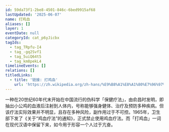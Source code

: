 ```yaml
---
id: 59da73f1-2be8-4501-846c-6bed9915af68
lastUpdated: '2025-06-07'
name: 打鸡血
aliases: []
layer: 1
eventDate: null
categoryId: cat_p6yJicbx
tagIds:
  - tag_TRpfu-I4
  - tag_-gq2Svf1
  - tag_5uiQ64t5
  - tag_km8pekL4
timelineEvents: []
relations: []
titledLinks:
  - title: '链接: 打鸡血'
    url: 'https://zh.wikipedia.org/zh-hans/%E9%B8%A1%E8%A1%80%E7%96%97%E6%B3%95'
---
```

一种在20世纪60年代末开始在中国流行的伪科学「保健疗法」，由俞昌时发明，即抽出小公鸡的血液后注射到人体内，号称能够强身健体、治疗及预防多种疾病。但该疗法实际效果并不明显，且存在多种风险，副作用过于不可控。1965年，卫生部下发了《关于“鸡血疗法”的通知》，正式禁止使用鸡血疗法。而「打鸡血」一词在现代汉语中保留下来，如今用于形容一个人过于亢奋。
